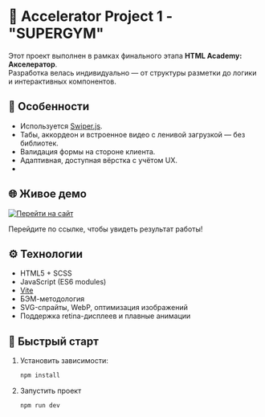 # 🚀 Accelerator Project 1 - "SUPERGYM"

Этот проект выполнен в рамках финального этапа **HTML Academy: Акселератор**.  
Разработка велась индивидуально — от структуры разметки до логики и интерактивных компонентов.

## 📌 Особенности

- Используется [Swiper.js](https://swiperjs.com/).
- Табы, аккордеон и встроенное видео с ленивой загрузкой — без библиотек.
- Валидация формы на стороне клиента.
- Адаптивная, доступная вёрстка с учётом UX.
- 
## 🌐 Живое демо

[![Перейти на сайт](https://img.shields.io/badge/Смотреть_сайт-8957e5?style=for-the-badge&logo=github&logoColor=white)](https://kristinanoskova.github.io/accelerator-project-1/)

Перейдите по ссылке, чтобы увидеть результат работы!

## ⚙️ Технологии

- HTML5 + SCSS
- JavaScript (ES6 modules)
- [Vite](https://vitejs.dev/)
- БЭМ-методология
- SVG-спрайты, WebP, оптимизация изображений
- Поддержка retina-дисплеев и плавные анимации

## 🚀 Быстрый старт

1. Установить зависимости:
   ```bash
   npm install
   
2. Запустить проект
   ```bash
   npm run dev
